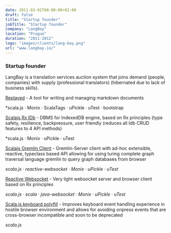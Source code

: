 ```yaml
---
date: 2011-03-01T00:00:00+01:00
draft: false
title: "Startup founder"
jobTitle: "Startup founder"
company: "LangBay"
location: "Prague"
duration: "2011-2012"
logo: "images/clients/lang-bay.png"
url: "www.langbay.io/"
---
```


### Startup founder

LangBay is a translation services auction system that joins demand (people, companies) with supply (professional translators) (hibernated due to lack of business skills).

[Replayed](https://github.com/l15k4/replayed) - A tool for writing and managing markdown documents

*scala.js · Monix · ScalaTags · uPickle · uTest · bootstrap

[Scalajs Rx IDb](https://github.com/l15k4/scalajs-rx-idb) - DBMS for IndexedDB engine, based on Rx principles (type safety, resilience, backpressure, user friendly (reduces all Idb CRUD features to 4 API methods)

*scala.js · Monix · uPickle · uTest

[Scalajs Gremlin Client](https://github.com/l15k4/scalajs-gremlin-client) - Gremlin-Server client with ad-hoc extensible, reactive, typeclass based API allowing for using turing complete graph traversal language gremlin to query graph databases from browser

*scala.js · reactive-websocket · Monix · uPickle · uTest*

[Reactive Websocket](https://github.com/l15k4/reactive-websocket) - Very light websocket server and browser client based on Rx principles

*scala.js · scala · java-websocket · Monix · uPickle · uTest*

[Scala.js keyboard polyfill](https://github.com/l15k4/scalajs-keyboard-polyfill) - Improves keyboard event handling experience in hostile browser environment and allows for avoiding onpress events that are cross-browser incompatible and soon to be deprecated

*scala.js*